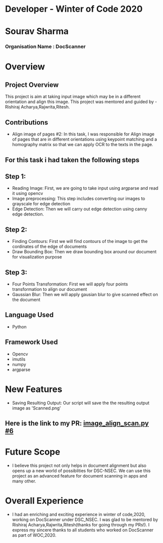 # Developer - Winter of Code 2020
# Sourav Sharma
### Organisation Name : DocScanner

# Overview
 
## Project Overview
This project is aim at taking input image which may be in a different orientation and align this image.
This project was mentored and guided by - Rishiraj Acharya,Rajwrita,Ritesh.
 
 
## Contributions
 - Align image of pages #2: In this task, I was responsible for Align image of pages that are in different orientations using keypoint matching
 and a homography matrix so that we can apply OCR to the texts in the page.
 ## For this task i had taken the following steps
 ## Step 1:
  - Reading Image: First, we are going to take input using argparse and read it using opencv
  - Image preprocessing: This step includes converting our images to grayscale for edge detection
  - Edge Detection: Then we will carry out edge detection using canny edge detection.
 
 
 ## Step 2:
  - Finding Contours: First we will find contours of the image to get the cordinates of the edge of documents
  - Draw Bounding Box: Then we draw bounding box around our document for visualization purpose
  
 ## Step 3:
  - Four Points Transformation: First we will apply four points transformation to align our document
  - Gaussian Blur: Then we will apply gausian blur to give scanned effect on the document


 
 
## Language Used
 - Python
## Framework Used
 - Opencv
 - imutils
 - numpy
 - argparse
 



# New Features
 - Saving Resulting Output: Our script will save the the resulting output image as 'Scanned.png'


## Here is the link to my PR: [image_align_scan.py #6](https://github.com/dscnsec/DocScanner/pull/6) 

# Future Scope
 - I believe this project not only helps in document alignment but also opens up a new world of possiblities for DSC-NSEC. We can use this project as an advanced feature
 for document scanning in apps and many other.
 

# Overall Experience
- I had an enriching and exciting experience in winter of code,2020, working on DocScanner under DSC_NSEC. 
I was glad to be mentored by Rishiraj Acharya,Rajwrita,Ritesh(thanks for going through my PRs!). 
I express my sincere thanks to all students who worked on DocScanner
as part of WOC,2020.

